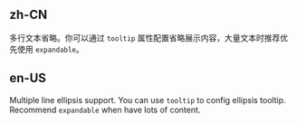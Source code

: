 ## zh-CN

多行文本省略。你可以通过 `tooltip` 属性配置省略展示内容，大量文本时推荐优先使用 `expandable`。

## en-US

Multiple line ellipsis support. You can use `tooltip` to config ellipsis tooltip. Recommend `expandable` when have lots of content.
